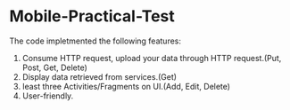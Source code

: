 # Mobile-Practical-Test
The code impletmented the following features:
1. Consume HTTP request, upload your data through HTTP request.(Put, Post, Get, Delete)
2. Display data retrieved from services.(Get)
3. least three Activities/Fragments on UI.(Add, Edit, Delete)
4. User-friendly.
